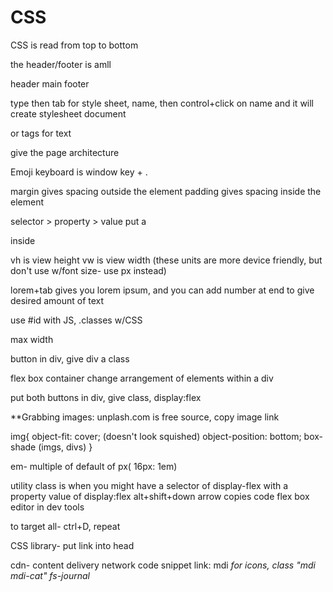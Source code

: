 # CSS

CSS is read from top to bottom

the header/footer is amll

header
main 
footer

type <link> then tab for style sheet, name, then control+click on name and it will create stylesheet document

<p> or <h> tags for text

<divs></divs> give the page architecture

Emoji keyboard is window key + .

margin gives spacing outside the element
padding gives spacing inside the element

selector > property > value
put a <p> inside <div>

vh is view height
vw is view width  (these units are more device friendly, but don't use w/font size- use px instead)

lorem+tab gives you lorem ipsum, and you can add number at end to give desired amount of text

use #id with JS, .classes w/CSS

max width

button in div, give div a class

flex box container
  change arrangement of elements within a div

put both buttons in div, give class, display:flex

**Grabbing images: unplash.com is free source, copy image link

img{
  object-fit: cover; (doesn't look squished)
  object-position: bottom;
  box-shade (imgs, divs)
}

em- multiple of default of px( 16px: 1em)

utility class is when you might have a selector of display-flex with a property     value of display:flex
alt+shift+down arrow copies code
flex box editor in dev tools

to target all- ctrl+D, repeat 

CSS library- put link into head

cdn- content delivery network 
   code snippet link: mdi
<i> for icons, class "mdi mdi-cat"
fs-journal

